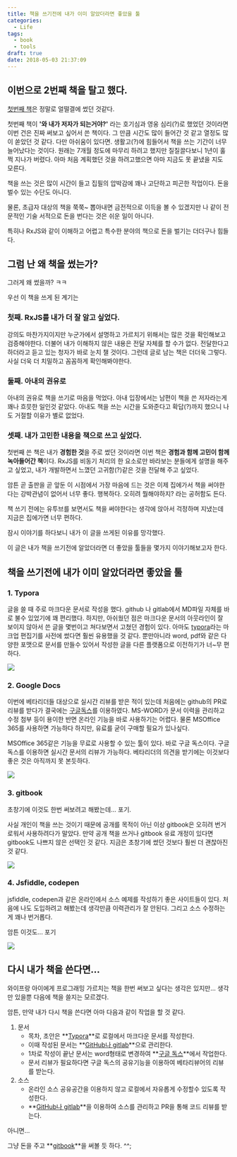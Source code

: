 ```yaml
---
title: 책을 쓰기전에 내가 이미 알았더라면 좋았을 툴
categories:
  - Life
tags:
  - book
  - tools
draft: true
date: 2018-05-03 21:37:09
---
```


## 이번으로 2번째 책을 탈고 했다.

[첫번째 책](http://book.naver.com/bookdb/book_detail.nhn?bid=7434247)은 정말로 얼떨결에 썼던 것같다.

첫번째 책이 **'와 내가 저자가 되는거야?'** 라는 호기심과 영웅 심리(?)로 했었던 것이라면 이번 건은 진짜 써보고 싶어서 쓴 책이다.  그 만큼 시간도 많이 들어간 것 같고 열정도 많이 쏟았던 것 같다.
다만 아쉬움이 있다면. 생활고(?)에 힘들어서 책을 쓰는 기간이 너무 늘어났다는 것이다.
원래는 7개월 정도에 마무리 하려고 했지만 질질끌다보니 1년이 훌쩍 지나가 버렸다.
아마 처음 계획했던 것을 하려고했으면 아마 지금도 못 끝냈을 지도 모른다.

책을 쓰는 것은 많이 시간이 들고 집필의 압박감에 꽤나 고단하고 피곤한 작업이다. 
돈을 벌수 있는 수단도 아니다.

물론, 초급자 대상의 책을 쭉쭉~ 뽑아내면 금전적으로 이득을 볼 수 있겠지만 나 같이 전문적인 기술 서적으로 돈을 번다는 것은 쉬운 일이 아니다.

특히나 RxJS와 같이 이해하고 어렵고 특수한 분야의 책으로 돈을 벌기는 더더구나 힘들다.



## 그럼 난 왜 책을 썼는가?

그러게 왜 썼을까? ㅋㅋ

우선 이 책을 쓰게 된 계기는

### 첫째. RxJS를 내가 더 잘 알고 싶었다. 

강의도 마찬가지이지만 누군가에서 설명하고 가르치기 위해서는 많은 것을 확인해보고 검증해야한다. 더불어 내가 이해하지 않은 내용은 전달 자체를 할 수가 없다. 전달한다고 하더라고 듣고 있는 청자가 바로 눈치 챌 것이다. 그런데 글로 남는 책은 더더욱 그렇다. 사실 더욱 더 치밀하고 꼼꼼하게 확인해봐야한다.

### 둘째. 아내의 권유로

아내의 권유로 책을 쓰기로 마음을 먹었다. 아내 입장에서는 남편이 책을 쓴 저자라는게 꽤나 흐믓한 일인것 같았다. 아내도 책을 쓰는 시간을 도와준다고 확답(?)까지 했으니 나도 거절할 이유가 별로 없었다.

### 셋째. 내가 고민한 내용을 책으로 쓰고 싶었다. 

첫번째 쓴 책은 내가 **경험한 것**을 주로 썼던 것이라면 이번 책은 **경험과 함께 고민이 함께 녹아들어간 책**이다. RxJS를 비동기 처리의 한 요소로만 바라보는 분들에게 설명을 해주고 싶었고, 내가 개발하면서 느꼈던 고귀함(?)같은 것을 전달해 주고 싶었다.

암튼 곧 출판을 곧 앞둔 이 시점에서 가장 마음에 드는 것은 이제 집에가서 책을 써야한다는 강박관념이 없어서 너무 좋다. 행복하다. 오히려 뭘해야하지? 라는 공허함도 든다.

책 쓰기 전에는 유투브를 보면서도 책을 써야한다는 생각에 앉아서 걱정하며 지냈는데 지금은 집에가면 너무 편하다.

잠시 이야기를 하다보니 내가 이 글을 쓰게된 이유를 망각했다.

이 글은 내가 책을 쓰기전에 알았더라면 더 좋았을 툴들을 몇가지 이야기해보고자 한다.



## 책을 쓰기전에 내가 이미 알았더라면 좋았을 툴

### 1. Typora

글을 쓸 때 주로 마크다운 문서로 작성을 했다. github 나 gitlab에서 MD파일 자체를 바로 불수 있었기에 꽤 편리했다. 하지만, 아쉬웠던 점은 마크다운 문서의 아웃라인이 잘 보이지 않아서 쓴 글을 몇번이고 쳐다보면서 고쳤던 경험이 있다.
아마도 [typora](https://typora.io/)라는 마크업 편집기를 사전에 썼다면 훨씬 유용했을 것 같다. 
뿐만아니라 word, pdf와 같은 다양한 포맷으로 문서를 만들수 있어서 작성한 글을 다른 플랫폼으로 이전하기가 너~무 편하다.

![](./typora.png)

### 2. Google Docs

이번에 베타리더들 대상으로 실시간 리뷰를 받은 적이 있는데 처음에는 github의 PR로 리뷰를 받다가 결국에는 [구글독스](https://docs.google.com/)를 이용하였다.
MS-WORD가 문서 이력을 관리하고 수정 첨부 등이 용이한 반면 온라인 기능을 바로 사용하기는 어렵다. 물론 MSOffice 365를 사용하면 가능하다 하지만, 유료를 굳이 구매할 필요가 있나싶다.

MSOffice 365같은 기능을 무료로 사용할 수 있는 툴이 있다. 바로 구글 독스이다. 
구글 독스를 이용하면 실시간 문서의 리뷰가 가능하다. 베타리더의 의견을 받기에는 이것보다 좋은 것은 아직까지 못 본듯하다. 

![](./google-docs.png)

### 3. gitbook

초창기에 이것도 한번 써보려고 해봤는데... 포기.

사실 개인이 책을 쓰는 것이기 때문에 공개를 목적이 아닌 이상 gitbook은 오히려 번거로워서 사용하려다가 말았다. 만약 공개 책을 쓰거나 gitbook 유료 개정이 있다면 gitbook도 나쁘지 않은 선택인 것 같다.
지금은 초창기에 썼던 것보다 훨씬 더 괜찮아진 것 같다.

![](./gitbook.jpeg)

### 4. Jsfiddle, codepen

jsfiddle, codepen과 같은 온라인에서 소스 예제를 작성하기 좋은 사이트들이 있다. 처음에 나도 도입하려고 해봤는데 생각만큼 이력관리가 잘 안된다. 그리고 소스 수정하는게 꽤나 번거롭다. 

암튼 이것도... 포기

![](./codepen.png)



## 다시 내가 책을 쓴다면...

와이프랑 아이에게 프로그래밍 가르치는 책을 한번 써보고 싶다는 생각은 있지만... 생각만 있을뿐 다음에 책을 쓸지는 모르겠다.

암튼, 만약 내가 다시 책을 쓴다면 아마 다음과 같이 작업을 할 것 같다.

1. 문서
   - 목차, 초안은 **<u>Typora</u>**로 로컬에서 마크다운 문서를 작성한다.
   - 이때 작성된 문서는 **<u>GitHub나 gitlab</u>**으로 관리한다.
   - 1차로 작성이 끝난 문서는 word형태로 변경하여 **<u>구글 독스</u>**에서 작업한다.
   - 문서 리뷰가 필요하다면 구글 독스의 공유기능을 이용하여 베타리뷰어의 리뷰를 받는다.
2. 소스
   - 온라인 소스 공유공간을 이용하지 않고 로컬에서 자유롭게 수정할수 있도록 작성한다.
   - **<u>GitHub나 gitlab</u>**을 이용하여 소스를 관리하고 PR을 통해 코드 리뷰를 받는다.

아니면...

그냥 돈을 주고 **<u>gitbook</u>**을 써볼 듯 하다. ^^;